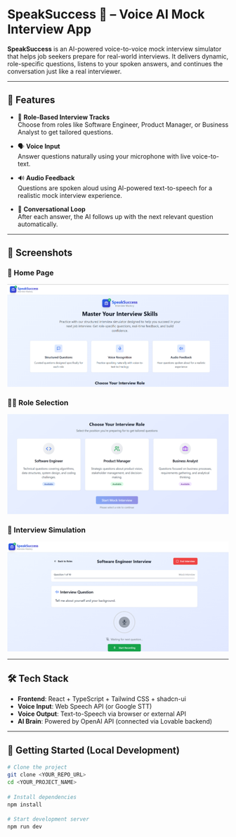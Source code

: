 # SpeakSuccess 🎤 – Voice AI Mock Interview App

**SpeakSuccess** is an AI-powered voice-to-voice mock interview simulator that helps job seekers prepare for real-world interviews. It delivers dynamic, role-specific questions, listens to your spoken answers, and continues the conversation just like a real interviewer.

---

## 🌟 Features

- 🎯 **Role-Based Interview Tracks**  
  Choose from roles like Software Engineer, Product Manager, or Business Analyst to get tailored questions.

- 🗣️ **Voice Input**  
  Answer questions naturally using your microphone with live voice-to-text.

- 🔊 **Audio Feedback**  
  Questions are spoken aloud using AI-powered text-to-speech for a realistic mock interview experience.

- 🔁 **Conversational Loop**  
  After each answer, the AI follows up with the next relevant question automatically.

---

## 📸 Screenshots

### 🎯 Home Page
![Home Page](/src/assets/image1.png)

### 👨‍💻 Role Selection
![Role Selection](/src/assets/image2.png)

### 🧠 Interview Simulation
![Interview Interface](/src/assets/image3.png)

---

## 🛠️ Tech Stack

- **Frontend**: React + TypeScript + Tailwind CSS + shadcn-ui
- **Voice Input**: Web Speech API (or Google STT)
- **Voice Output**: Text-to-Speech via browser or external API
- **AI Brain**: Powered by OpenAI API (connected via Lovable backend)

---

## 🚀 Getting Started (Local Development)

```bash
# Clone the project
git clone <YOUR_REPO_URL>
cd <YOUR_PROJECT_NAME>

# Install dependencies
npm install

# Start development server
npm run dev
